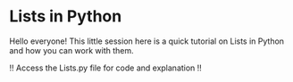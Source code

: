 # Lists in Python
Hello everyone! This little session here is a quick tutorial on Lists in Python and how you can work with them.

!! Access the Lists.py file for code and explanation !!
